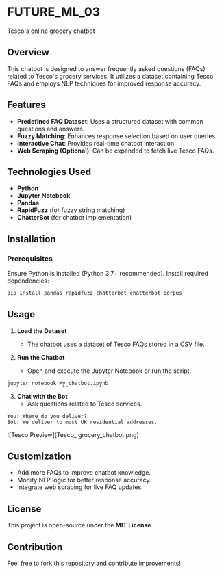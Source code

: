 # FUTURE_ML_03
Tesco's online grocery chatbot

## Overview
This chatbot is designed to answer frequently asked questions (FAQs) related to Tesco's grocery services. It utilizes a dataset containing Tesco FAQs and employs NLP techniques for improved response accuracy.

## Features
- **Predefined FAQ Dataset**: Uses a structured dataset with common questions and answers.
- **Fuzzy Matching**: Enhances response selection based on user queries.
- **Interactive Chat**: Provides real-time chatbot interaction.
- **Web Scraping (Optional)**: Can be expanded to fetch live Tesco FAQs.

## Technologies Used
- **Python**
- **Jupyter Notebook**
- **Pandas**
- **RapidFuzz** (for fuzzy string matching)
- **ChatterBot** (for chatbot implementation)

## Installation
### Prerequisites
Ensure Python is installed (Python 3.7+ recommended). Install required dependencies:

```bash
pip install pandas rapidfuzz chatterbot chatterbot_corpus
```

## Usage
1. **Load the Dataset**
   - The chatbot uses a dataset of Tesco FAQs stored in a CSV file.
   
2. **Run the Chatbot**
   - Open and execute the Jupyter Notebook or run the script.

```bash
jupyter notebook My_chatbot.ipynb
```

3. **Chat with the Bot**
   - Ask questions related to Tesco services.

```
You: Where do you deliver?
Bot: We deliver to most UK residential addresses.
```
![Tesco Preview](Tesco_ grocery_chatbot.png)

## Customization
- Add more FAQs to improve chatbot knowledge.
- Modify NLP logic for better response accuracy.
- Integrate web scraping for live FAQ updates.

## License
This project is open-source under the **MIT License**.

## Contribution
Feel free to fork this repository and contribute improvements!

